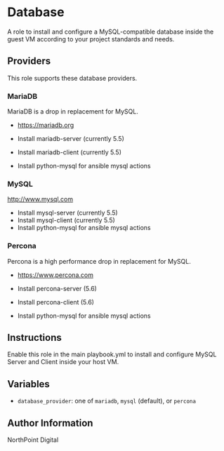# Database

A role to install and configure a MySQL-compatible database inside the guest VM
according to your project standards and needs.

## Providers

This role supports these database providers.

### MariaDB

MariaDB is a drop in replacement for MySQL.

* https://mariadb.org

* Install mariadb-server (currently 5.5)
* Install mariadb-client (currently 5.5)
* Install python-mysql for ansible mysql actions

### MySQL

http://www.mysql.com

* Install mysql-server (currently 5.5)
* Install mysql-client (currently 5.5)
* Install python-mysql for ansible mysql actions

### Percona

Percona is a high performance drop in replacement for MySQL.

* https://www.percona.com

* Install percona-server (5.6)
* Install percona-client (5.6)
* Install python-mysql for ansible mysql actions

## Instructions

Enable this role in the main playbook.yml to install and configure MySQL Server and Client inside your host VM.

## Variables

- `database_provider`: one of `mariadb`, `mysql` (default), or `percona`

## Author Information

NorthPoint Digital
